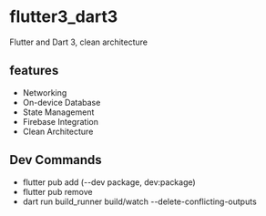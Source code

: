 # flutter3_dart3

Flutter and Dart 3, clean architecture

## features 
* Networking
* On-device Database
* State Management
* Firebase Integration
* Clean Architecture

## Dev Commands
* flutter pub add <package> (--dev package, dev:package)
* flutter pub remove <package>
* dart run build_runner build/watch --delete-conflicting-outputs


